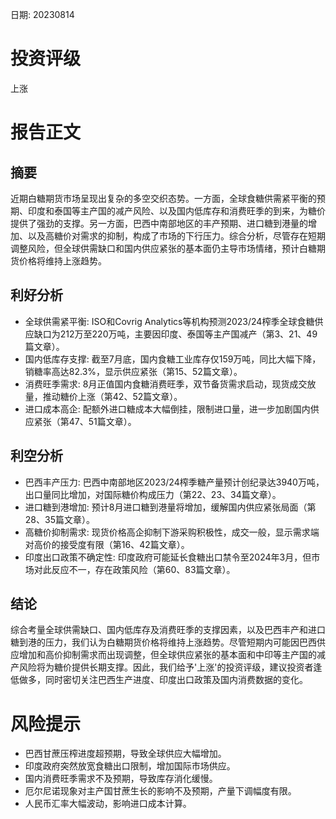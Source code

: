 
日期: 20230814

# 投资评级

上涨

# 报告正文

## 摘要

近期白糖期货市场呈现出复杂的多空交织态势。一方面，全球食糖供需紧平衡的预期、印度和泰国等主产国的减产风险、以及国内低库存和消费旺季的到来，为糖价提供了强劲的支撑。另一方面，巴西中南部地区的丰产预期、进口糖到港量的增加、以及高糖价对需求的抑制，构成了市场的下行压力。综合分析，尽管存在短期调整风险，但全球供需缺口和国内供应紧张的基本面仍主导市场情绪，预计白糖期货价格将维持上涨趋势。

## 利好分析

* 全球供需紧平衡: ISO和Covrig Analytics等机构预测2023/24榨季全球食糖供应缺口为212万至220万吨，主要因印度、泰国等主产国减产（第3、21、49篇文章）。
* 国内低库存支撑: 截至7月底，国内食糖工业库存仅159万吨，同比大幅下降，销糖率高达82.3%，显示供应紧张（第15、52篇文章）。
* 消费旺季需求: 8月正值国内食糖消费旺季，双节备货需求启动，现货成交放量，推动糖价上涨（第42、52篇文章）。
* 进口成本高企: 配额外进口糖成本大幅倒挂，限制进口量，进一步加剧国内供应紧张（第47、51篇文章）。

## 利空分析

* 巴西丰产压力: 巴西中南部地区2023/24榨季糖产量预计创纪录达3940万吨，出口量同比增加，对国际糖价构成压力（第22、23、34篇文章）。
* 进口糖到港增加: 预计8月进口糖到港量将增加，缓解国内供应紧张局面（第28、35篇文章）。
* 高糖价抑制需求: 现货价格高企抑制下游采购积极性，成交一般，显示需求端对高价的接受度有限（第16、42篇文章）。
* 印度出口政策不确定性: 印度政府可能延长食糖出口禁令至2024年3月，但市场对此反应不一，存在政策风险（第60、83篇文章）。

## 结论

综合考量全球供需缺口、国内低库存及消费旺季的支撑因素，以及巴西丰产和进口糖到港的压力，我们认为白糖期货价格将维持上涨趋势。尽管短期内可能因巴西供应增加和高价抑制需求而出现调整，但全球供应紧张的基本面和中印等主产国的减产风险将为糖价提供长期支撑。因此，我们给予'上涨'的投资评级，建议投资者逢低做多，同时密切关注巴西生产进度、印度出口政策及国内消费数据的变化。

# 风险提示

* 巴西甘蔗压榨进度超预期，导致全球供应大幅增加。
* 印度政府突然放宽食糖出口限制，增加国际市场供应。
* 国内消费旺季需求不及预期，导致库存消化缓慢。
* 厄尔尼诺现象对主产国甘蔗生长的影响不及预期，产量下调幅度有限。
* 人民币汇率大幅波动，影响进口成本计算。

